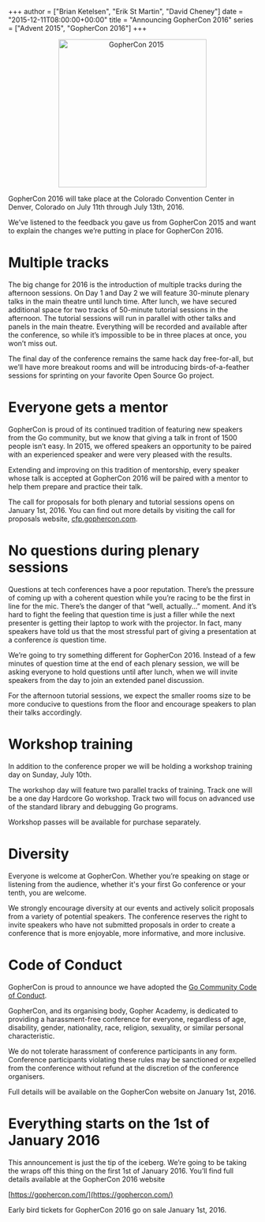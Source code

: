 +++
author = ["Brian Ketelsen", "Erik St Martin", "David Cheney"]
date = "2015-12-11T08:00:00+00:00"
title = "Announcing GopherCon 2016"
series = ["Advent 2015", "GopherCon 2016"]
+++
<div style="text-align:center;">
<img src="/postimages/advent-2015/gophercon2016.svg" alt="GopherCon 2015" style="width: 300px;margin: 0 auto;"/>
</div>

GopherCon 2016 will take place at the Colorado Convention Center in Denver, Colorado on July 11th through July 13th, 2016. 

We’ve listened to the feedback you gave us from GopherCon 2015 and want to explain the changes we’re putting in place for GopherCon 2016.

# Multiple tracks
The big change for 2016 is the introduction of multiple tracks during the afternoon sessions.
On Day 1 and Day 2 we will feature 30-minute plenary talks in the main theatre until lunch time.
After lunch, we have secured additional space for two tracks of 50-minute tutorial sessions in the afternoon.
The tutorial sessions will run in parallel with other talks and panels in the main theatre.
Everything will be recorded and available after the conference, so while it’s impossible to be in three places at once, you won’t miss out.

The final day of the conference remains the same hack day free-for-all, but we’ll have more breakout rooms and will be introducing birds-of-a-feather sessions for sprinting on your favorite Open Source Go project.

# Everyone gets a mentor
GopherCon is proud of its continued tradition of featuring new speakers from the Go community, but we know that giving a talk in front of 1500 people isn’t easy.
In 2015, we offered speakers an opportunity to be paired with an experienced speaker and were very pleased with the results. 

Extending and improving on this tradition of mentorship, every speaker whose talk is accepted at GopherCon 2016 will be paired with a mentor to help them prepare and practice their talk.

The call for proposals for both plenary and tutorial sessions opens on January 1st, 2016.
You can find out more details by visiting the call for proposals website, [cfp.gophercon.com](http://cfp.gopercon.com/).

# No questions during plenary sessions
Questions at tech conferences have a poor reputation.
There’s the pressure of coming up with a coherent question while you’re racing to be the first in line for the mic.
There’s the danger of that “well, actually...” moment.
And it’s hard to fight the feeling that question time is just a filler while the next presenter is getting their laptop to work with the projector.
In fact, many speakers have told us that the most stressful part of giving a presentation at a conference _is_ question time.

We’re going to try something different for GopherCon 2016.
Instead of a few minutes of question time at the end of each plenary session, we will be asking everyone to hold questions until after lunch, when we will invite speakers from the day to join an extended panel discussion.

For the afternoon tutorial sessions, we expect the smaller rooms size to be more conducive to questions from the floor and encourage speakers to plan their talks accordingly.

# Workshop training
In addition to the conference proper we will be holding a workshop training day on Sunday, July 10th.

The workshop day will feature two parallel tracks of training.
Track one will be a one day Hardcore Go workshop.
Track two will focus on advanced use of the standard library and debugging Go programs.

Workshop passes will be available for purchase separately.

# Diversity
Everyone is welcome at GopherCon.
Whether you’re speaking on stage or listening from the audience, whether it's your first Go conference or your tenth, you are welcome.

We strongly encourage diversity at our events and actively solicit proposals from a variety of potential speakers.
The conference reserves the right to invite speakers who have not submitted proposals in order to create a conference that is more enjoyable, more informative, and more inclusive.

# Code of Conduct
GopherCon is proud to announce we have adopted the [Go Community Code of Conduct](https://golang.org/conduct).

GopherCon, and its organising body, Gopher Academy, is dedicated to providing a harassment-free conference for everyone, regardless of age, disability, gender, nationality, race, religion, sexuality, or similar personal characteristic.

We do not tolerate harassment of conference participants in any form.
Conference participants violating these rules may be sanctioned or expelled from the conference without refund at the discretion of the conference organisers.

Full details will be available on the GopherCon website on January 1st, 2016.

# Everything starts on the 1st of January 2016
This announcement is just the tip of the iceberg.
We’re going to be taking the wraps off this thing on the first 1st of January 2016.
You’ll find full details available at the GopherCon 2016 website

[https://gophercon.com/](https://gophercon.com/)

Early bird tickets for GopherCon 2016 go on sale January 1st, 2016.
